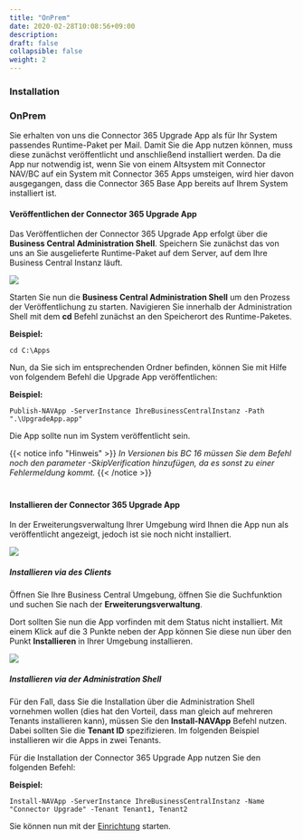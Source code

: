 ```yaml
---
title: "OnPrem"
date: 2020-02-28T10:08:56+09:00
description: 
draft: false
collapsible: false
weight: 2
---
```

### Installation

### OnPrem
Sie erhalten von uns die Connector 365 Upgrade App als für Ihr System passendes Runtime-Paket per Mail. Damit Sie die App nutzen können, muss diese zunächst veröffentlicht und anschließend installiert werden.
Da die App nur notwendig ist, wenn Sie von einem Altsystem mit Connector NAV/BC auf ein System mit Connector 365 Apps umsteigen, wird hier davon ausgegangen, dass die Connector 365 Base App bereits auf Ihrem System installiert ist.

#### Veröffentlichen der Connector 365 Upgrade App
Das Veröffentlichen der Connector 365 Upgrade App erfolgt über die **Business Central Administration Shell**. Speichern Sie zunächst das von uns an Sie ausgelieferte Runtime-Paket auf dem Server, auf dem Ihre Business Central Instanz läuft.

![](images/apps/adminshell.PNG)

Starten Sie nun die **Business Central Administration Shell** um den Prozess der Veröffentlichung zu starten. Navigieren Sie innerhalb der Administration Shell mit dem **cd** Befehl zunächst an den Speicherort des Runtime-Paketes.

**Beispiel:**

```cd C:\Apps```

Nun, da Sie sich im entsprechenden Ordner befinden, können Sie mit Hilfe von folgendem Befehl die Upgrade App veröffentlichen:

**Beispiel:**

```Publish-NAVApp -ServerInstance IhreBusinessCentralInstanz -Path ".\UpgradeApp.app"```

Die App sollte nun im System veröffentlicht sein.

{{< notice info "Hinweis" >}}
 _In Versionen bis BC 16 müssen Sie dem Befehl noch den parameter -SkipVerification hinzufügen, da es sonst zu einer Fehlermeldung kommt._
{{< /notice >}}
#

#### Installieren der Connector 365 Upgrade App

In der Erweiterungsverwaltung Ihrer Umgebung wird Ihnen die App nun als veröffentlicht angezeigt, jedoch ist sie noch nicht installiert.

![](images/apps/ctipublishde.PNG)

##### Installieren via des Clients
Öffnen Sie Ihre Business Central Umgebung, öffnen Sie die Suchfunktion und suchen Sie nach der **Erweiterungsverwaltung**.

Dort sollten Sie nun die App vorfinden mit dem Status nicht installiert. Mit einem Klick auf die 3 Punkte neben der App können Sie diese nun über den Punkt **Installieren** in Ihrer Umgebung installieren.

![](images/apps/appinstallde.PNG)

##### Installieren via der Administration Shell
Für den Fall, dass Sie die Installation über die Administration Shell vornehmen wollen (dies hat den Vorteil, dass man gleich auf mehreren Tenants installieren kann), müssen Sie den **Install-NAVApp** Befehl nutzen. Dabei sollten Sie die **Tenant ID** spezifizieren. Im folgenden Beispiel installieren wir die Apps in zwei Tenants.

Für die Installation der Connector 365 Upgrade App nutzen Sie den folgenden Befehl:

**Beispiel:**

```Install-NAVApp -ServerInstance IhreBusinessCentralInstanz -Name "Connector Upgrade" -Tenant Tenant1, Tenant2```

Sie können nun mit der [Einrichtung](de-de/apps/connector-upgrade/first-steps/setup/) starten.